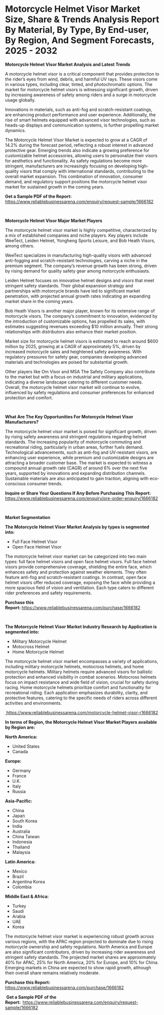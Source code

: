 <p><h1>Motorcycle Helmet Visor Market Size, Share & Trends Analysis Report By Material, By Type, By End-user, By Region, And Segment Forecasts, 2025 - 2032</h1></p><p><strong>Motorcycle Helmet Visor Market Analysis and Latest Trends</strong></p>
<p><p>A motorcycle helmet visor is a critical component that provides protection to the rider’s eyes from wind, debris, and harmful UV rays. These visors come in various types, including clear, tinted, and photochromatic options. The market for motorcycle helmet visors is witnessing significant growth, driven by increasing awareness of safety among riders and a surge in motorcycle usage globally. </p><p>Innovations in materials, such as anti-fog and scratch-resistant coatings, are enhancing product performance and user experience. Additionally, the rise of smart helmets equipped with advanced visor technologies, such as heads-up displays and communication systems, is further propelling market dynamics. </p><p>The Motorcycle Helmet Visor Market is expected to grow at a CAGR of 14.2% during the forecast period, reflecting a robust interest in advanced protective gear. Emerging trends also indicate a growing preference for customizable helmet accessories, allowing users to personalize their visors for aesthetics and functionality. As safety regulations become more stringent, manufacturers are increasingly focusing on developing high-quality visors that comply with international standards, contributing to the overall market expansion. This combination of innovation, consumer demand, and regulatory support positions the motorcycle helmet visor market for sustained growth in the coming years.</p></p>
<p><strong>Get a Sample PDF of the Report:&nbsp;</strong> <a href="https://www.reliablebusinessarena.com/enquiry/request-sample/1666182?utm_campaign=2680&utm_medium=2&utm_source=Github&utm_content=ia&utm_term=15042025&utm_id=motorcycle-helmet-visor">https://www.reliablebusinessarena.com/enquiry/request-sample/1666182</a></p>
<p>&nbsp;</p>
<p><strong>Motorcycle Helmet Visor Major Market Players</strong></p>
<p><p>The motorcycle helmet visor market is highly competitive, characterized by a mix of established companies and niche players. Key players include WeeTect, Leiden Helmet, Yongheng Sports Leisure, and Bob Heath Visors, among others. </p><p>WeeTect specializes in manufacturing high-quality visors with advanced anti-fogging and scratch-resistant technologies, carving a niche in the premium segment. The company’s revenue growth has been strong, driven by rising demand for quality safety gear among motorcycle enthusiasts.</p><p>Leiden Helmet focuses on innovative helmet designs and visors that meet stringent safety standards. Their global expansion strategy and partnerships with motorcycle brands have led to significant market penetration, with projected annual growth rates indicating an expanding market share in the coming years.</p><p>Bob Heath Visors is another major player, known for its extensive range of motorcycle visors. The company’s commitment to innovation, evidenced by the introduction of customizable options, has propelled its sales, with estimates suggesting revenues exceeding $10 million annually. Their strong relationships with distributors also enhance their market position.</p><p>Market size for motorcycle helmet visors is estimated to reach around $600 million by 2025, growing at a CAGR of approximately 5%, driven by increased motorcycle sales and heightened safety awareness. With regulatory pressures for safety gear, companies developing advanced materials and technologies are poised for substantial growth.</p><p>Other players like Om Visor and MSA The Safety Company also contribute to the market but with a focus on industrial and military applications, indicating a diverse landscape catering to different customer needs. Overall, the motorcycle helmet visor market will continue to evolve, influenced by safety regulations and consumer preferences for enhanced protection and comfort.</p></p>
<p>&nbsp;</p>
<p><strong>What Are The Key Opportunities For Motorcycle Helmet Visor Manufacturers?</strong></p>
<p><p>The motorcycle helmet visor market is poised for significant growth, driven by rising safety awareness and stringent regulations regarding helmet standards. The increasing popularity of motorcycle commuting and recreational riding, particularly in urban areas, further fuels demand. Technological advancements, such as anti-fog and UV-resistant visors, are enhancing user experience, while premium and customizable designs are attracting a broader customer base. The market is expected to witness a compound annual growth rate (CAGR) of around 6% over the next five years, supported by innovations and expanding distribution channels. Sustainable materials are also anticipated to gain traction, aligning with eco-conscious consumer trends.</p></p>
<p><strong>Inquire or Share Your Questions If Any Before Purchasing This Report:</strong> <a href="https://www.reliablebusinessarena.com/enquiry/pre-order-enquiry/1666182?utm_campaign=2680&utm_medium=2&utm_source=Github&utm_content=ia&utm_term=15042025&utm_id=motorcycle-helmet-visor">https://www.reliablebusinessarena.com/enquiry/pre-order-enquiry/1666182</a></p>
<p>&nbsp;</p>
<p><strong>Market Segmentation</strong></p>
<p><strong>The Motorcycle Helmet Visor Market Analysis by types is segmented into:</strong></p>
<p><ul><li>Full Face Helmet Visor</li><li>Open Face Helmet Visor</li></ul></p>
<p><p>The motorcycle helmet visor market can be categorized into two main types: full face helmet visors and open face helmet visors. Full face helmet visors provide comprehensive coverage, shielding the entire face, which enhances safety and protection against weather elements. They often feature anti-fog and scratch-resistant coatings. In contrast, open face helmet visors offer reduced coverage, exposing the face while providing a more spacious field of vision and ventilation. Each type caters to different rider preferences and safety requirements.</p></p>
<p><strong>Purchase this Report:&nbsp;</strong><a href="https://www.reliablebusinessarena.com/purchase/1666182?utm_campaign=2680&utm_medium=2&utm_source=Github&utm_content=ia&utm_term=15042025&utm_id=motorcycle-helmet-visor">https://www.reliablebusinessarena.com/purchase/1666182</a></p>
<p>&nbsp;</p>
<p><strong>The Motorcycle Helmet Visor Market Industry Research by Application is segmented into:</strong></p>
<p><ul><li>Military Motorcycle Helmet</li><li>Motocross Helmet</li><li>Home Motorcycle Helmet</li></ul></p>
<p><p>The motorcycle helmet visor market encompasses a variety of applications, including military motorcycle helmets, motocross helmets, and home motorcycle helmets. Military helmets require advanced visors for ballistic protection and enhanced visibility in combat scenarios. Motocross helmets focus on impact resistance and wide field of vision, crucial for safety during racing. Home motorcycle helmets prioritize comfort and functionality for recreational riding. Each application emphasizes durability, clarity, and protective features, catering to the specific needs of riders across different activities and environments.</p></p>
<p><a href="https://www.reliablebusinessarena.com/motorcycle-helmet-visor-r1666182?utm_campaign=2680&utm_medium=2&utm_source=Github&utm_content=ia&utm_term=15042025&utm_id=motorcycle-helmet-visor">&nbsp;https://www.reliablebusinessarena.com/motorcycle-helmet-visor-r1666182</a></p>
<p><strong>In terms of Region, the Motorcycle Helmet Visor Market Players available by Region are:</strong></p>
<p>
    <p> <strong> North America: </strong>
        <ul>
            <li>United States</li>
            <li>Canada</li>
        </ul>
        </p> 
    <p> <strong> Europe: </strong>
        <ul>
            <li>Germany</li>
            <li>France</li>
            <li>U.K.</li>
            <li>Italy</li>
            <li>Russia</li>
        </ul>
        </p> 
    <p> <strong> Asia-Pacific: </strong>
        <ul>
            <li>China</li>
            <li>Japan</li>
            <li>South Korea</li>
            <li>India</li>
            <li>Australia</li>
            <li>China Taiwan</li>
            <li>Indonesia</li>
            <li>Thailand</li>
            <li>Malaysia</li>
        </ul>
        </p> 
    <p> <strong> Latin America: </strong>
        <ul>
            <li>Mexico</li>
            <li>Brazil</li>
            <li>Argentina Korea</li>
            <li>Colombia</li>
        </ul>
        </p> 
    <p> <strong> Middle East & Africa: </strong>
        <ul>
            <li>Turkey</li>
            <li>Saudi</li>
            <li>Arabia</li>
            <li>UAE</li>
            <li>Korea</li>
        </ul>
    </p>
    </p>
<p><p>The motorcycle helmet visor market is experiencing robust growth across various regions, with the APAC region projected to dominate due to rising motorcycle ownership and safety regulations. North America and Europe are also significant contributors, driven by increasing rider awareness and stringent safety standards. The projected market shares are approximately 40% for APAC, 25% for North America, 20% for Europe, and 10% for China. Emerging markets in China are expected to show rapid growth, although their overall share remains relatively moderate.</p></p>
<p><strong>Purchase this Report: </strong><a href="https://www.reliablebusinessarena.com/purchase/1666182?utm_campaign=2680&utm_medium=2&utm_source=Github&utm_content=ia&utm_term=15042025&utm_id=motorcycle-helmet-visor">https://www.reliablebusinessarena.com/purchase/1666182</a></p>
<p>&nbsp;<strong>Get a Sample PDF of the Report:&nbsp;&nbsp;</strong><a href="https://www.reliablebusinessarena.com/enquiry/request-sample/1666182?utm_campaign=2680&utm_medium=2&utm_source=Github&utm_content=ia&utm_term=15042025&utm_id=motorcycle-helmet-visor">https://www.reliablebusinessarena.com/enquiry/request-sample/1666182</a></p>
<p><strong></strong></p>
<p><p></p><p></p><p></p></p>